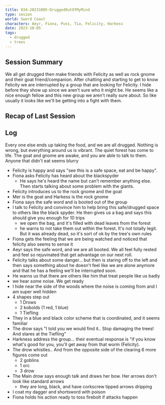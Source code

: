 ```yaml
---
title: 034-20231005-DruggedOutOfMyMind
type: sesion
world: Sword Coast
characters: Aeyr, Fiona, Puss, Tia, Felicity, Harkess
date: 2023-10-05
tags:
  - drugged
  - trees
---
```


## Session Summary

We all get drugged then make friends with Felicity as well as rock gnome and their goat friend/companion. After chatting and starting to get to know Felicity we are interrupted by a group that are looking for Felicity. I hide before they show up since we aren't sure who it might be. He seems like a nice enough fellow and this new group we aren't really sure about. So like usually it looks like we'll be getting into a fight with them. 
## Recap of Last Session

## Log

Every one else ends up taking the food, and we are all drugged.
Nothing is wrong, but everything around us is vibrant. The quiet forest has come to life. The goat and gnome are awake, and you are able to talk to them. Anyone that didn't eat seems blurry
- Felicity is happy and says "see this is a safe space, eat and be happy".
- Fiona asks Felicity has heard about the blackspyder
	- He says he's heard the name but can't remember anything else. Then starts talking about some problem with the giants.
- Felicity introduces us to the rock gnome and the goat
- Mer is the goat and Harkess is the rock gnome
- Fiona says the safe word and is booted out of the group
- I talk to Felicity and convince him to help bring this safe/drugged space to others like the black spyder. He then gives us a bag and says this should give you enough for 10 trips
	- we open the bag, and it's filled with dead leaves from the forest
	- he warns to not take them out within the forest. It's not totally legit.  But it was already dead, so it's sort of ok by the tree's own rules
- Fiona gets the feeling that we are being watched and noticed that felicity also seems to sense it
- Aeyr says the safe word, and we are all booted. We all feel fully rested and feel so rejuvinated that get advantage on our next roll.
- Felicity talks about some danger... but then is staring off to the left and then says something about he doesn't feel like we are alone anymore and that he has a feeling we'll be interrupted soon.
- He warns us that there are others like him that treat people like us badly
- we hear some noise. We get ready
- I hide near the side of the woods where the noise is coming from and I am super well hidden
- 4 shapes step out
	- 1 Drows
	- 2 kobolds (1 red, 1 blue)
	- 1 Tiefling
- They in a blue and black color scheme that is coordinated, and it seems familiar
- The drow says "I told you we would find it.. Stop damaging the trees! And stares at the Tiefling"
- Harkness address the group... their eventual response is "if you know what's good for you, you'll get away from that worm (Felicity).
- The drow whistles.. And from the opposite side of the clearing 6 more figures come out
	- 2 goblins
	- 1 orc
	- 3 drow
- The Main drow says enough talk and draws her bow. Her arrows don't look like standard arrows
	- they are long, black, and have corkscrew tipped arrows dripping
- I coat my dagger and shortsword with poison
- Fiona holds his action ready to toss firebolt if attacks happen